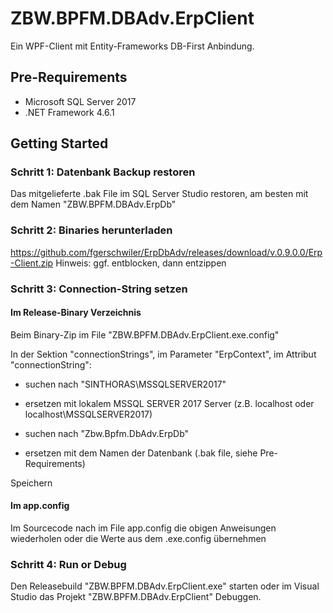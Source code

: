 # ZBW.BPFM.DBAdv.ErpClient
Ein WPF-Client mit Entity-Frameworks DB-First Anbindung.

## Pre-Requirements
- Microsoft SQL Server 2017
- .NET Framework 4.6.1

## Getting Started
### Schritt 1: Datenbank Backup restoren
Das mitgelieferte .bak File im SQL Server Studio restoren, am besten mit dem Namen "ZBW.BPFM.DBAdv.ErpDb"

### Schritt 2: Binaries herunterladen
https://github.com/fgerschwiler/ErpDbAdv/releases/download/v.0.9.0.0/Erp-Client.zip
Hinweis: ggf. entblocken, dann entzippen

### Schritt 3: Connection-String setzen

#### Im Release-Binary Verzeichnis
Beim Binary-Zip im File "ZBW.BPFM.DBAdv.ErpClient.exe.config" 

In der Sektion "connectionStrings", im Parameter "ErpContext", im Attribut "connectionString":
- suchen nach "SINTHORAS\MSSQLSERVER2017"
- ersetzen mit lokalem MSSQL SERVER 2017 Server (z.B. localhost oder localhost\MSSQLSERVER2017)

- suchen nach "Zbw.Bpfm.DbAdv.ErpDb"
- ersetzen mit dem Namen der Datenbank (.bak file, siehe Pre-Requirements)

Speichern

#### Im app.config
Im Sourcecode nach im File app.config die obigen Anweisungen wiederholen oder die Werte aus dem .exe.config übernehmen

### Schritt 4: Run or Debug
Den Releasebuild "ZBW.BPFM.DBAdv.ErpClient.exe" starten oder im Visual Studio das Projekt "ZBW.BPFM.DBAdv.ErpClient" Debuggen.
